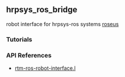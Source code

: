 ## hrpsys_ros_bridge

robot interface for hrpsys-ros systems [roseus](http://github.com/jsk-ros-pkg/roseus)

### Tutorials

### API References

- [rtm-ros-robot-interface.l](hrpsys_ros_bridge/rtm-ros-robot-interface)

  